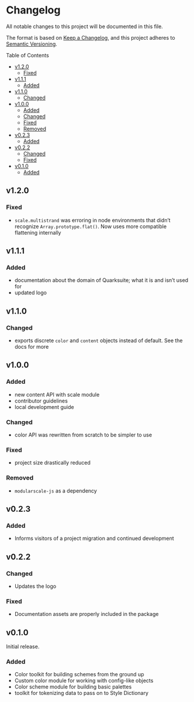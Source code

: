 # Changelog

All notable changes to this project will be documented in this file.

The format is based on [Keep a Changelog](https://keepachangelog.com/en/1.0.0/), and this project adheres to [Semantic Versioning](https://semver.org/spec/v2.0.0.html).

<!-- START doctoc generated TOC please keep comment here to allow auto update -->
<!-- DON'T EDIT THIS SECTION, INSTEAD RE-RUN doctoc TO UPDATE -->
Table of Contents

- [v1.2.0](#v120)
    - [Fixed](#fixed)
- [v1.1.1](#v111)
    - [Added](#added)
- [v1.1.0](#v110)
    - [Changed](#changed)
- [v1.0.0](#v100)
    - [Added](#added-1)
    - [Changed](#changed-1)
    - [Fixed](#fixed-1)
    - [Removed](#removed)
- [v0.2.3](#v023)
    - [Added](#added-2)
- [v0.2.2](#v022)
    - [Changed](#changed-2)
    - [Fixed](#fixed-2)
- [v0.1.0](#v010)
    - [Added](#added-3)

<!-- END doctoc generated TOC please keep comment here to allow auto update -->

## v1.2.0

### Fixed

+ `scale.multistrand` was erroring in node environments that didn’t recognize `Array.prototype.flat()`. Now uses more compatible flattening internally

## v1.1.1

### Added

+ documentation about the domain of Quarksuite; what it is and isn’t used for
+ updated logo

## v1.1.0

### Changed

+ exports discrete `color` and `content` objects instead of default. See the docs for more

## v1.0.0

### Added

+ new content API with scale module
+ contributor guidelines
+ local development guide

### Changed

+ color API was rewritten from scratch to be simpler to use

### Fixed

+ project size drastically reduced

### Removed

+ `modularscale-js` as a dependency

## v0.2.3

### Added

+ Informs visitors of a project migration and continued development

## v0.2.2

### Changed

+ Updates the logo

### Fixed

+ Documentation assets are properly included in the package

## v0.1.0

Initial release.

### Added

+ Color toolkit for building schemes from the ground up
+ Custom color module for working with config-like objects
+ Color scheme module for building basic palettes
+ toolkit for tokenizing data to pass on to Style Dictionary


